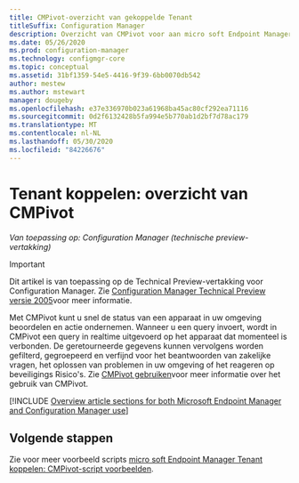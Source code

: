 ```yaml
---
title: CMPivot-overzicht van gekoppelde Tenant
titleSuffix: Configuration Manager
description: Overzicht van CMPivot voor aan micro soft Endpoint Manager gekoppelde apparaten.
ms.date: 05/26/2020
ms.prod: configuration-manager
ms.technology: configmgr-core
ms.topic: conceptual
ms.assetid: 31bf1359-54e5-4416-9f39-6bb0070db542
author: mestew
ms.author: mstewart
manager: dougeby
ms.openlocfilehash: e37e336970b023a61968ba45ac80cf292ea71116
ms.sourcegitcommit: 0d2f6132428b5fa994e5b770ab1d2bf7d78ac179
ms.translationtype: MT
ms.contentlocale: nl-NL
ms.lasthandoff: 05/30/2020
ms.locfileid: "84226676"
---
```

# <a name="tenant-attach-cmpivot-overview"></a>Tenant koppelen: overzicht van CMPivot

*Van toepassing op: Configuration Manager (technische preview-vertakking)*

> [!Important]
> Dit artikel is van toepassing op de Technical Preview-vertakking voor Configuration Manager. Zie [Configuration Manager Technical Preview versie 2005](../core/get-started/2020/technical-preview-2005.md#bkmk_cmpivot)voor meer informatie.

Met CMPivot kunt u snel de status van een apparaat in uw omgeving beoordelen en actie ondernemen. Wanneer u een query invoert, wordt in CMPivot een query in realtime uitgevoerd op het apparaat dat momenteel is verbonden. De geretourneerde gegevens kunnen vervolgens worden gefilterd, gegroepeerd en verfijnd voor het beantwoorden van zakelijke vragen, het oplossen van problemen in uw omgeving of het reageren op beveiligings Risico's. Zie [CMPivot gebruiken](../core/servers/manage/cmpivot.md)voor meer informatie over het gebruik van CMPivot.

[!INCLUDE [Overview article sections for both Microsoft Endpoint Manager and Configuration Manager use](../core/servers/manage/includes/cmpivot-overview-shared.md)]

## <a name="next-steps"></a>Volgende stappen

Zie voor meer voorbeeld scripts [micro soft Endpoint Manager Tenant koppelen: CMPivot-script voorbeelden](cmpivot-samples-attached.md).
